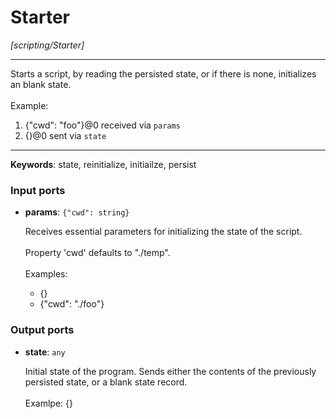 # Starter

_[scripting/Starter]_

---

Starts a script, by reading the persisted state, or if there is none, initializes an blank state.<br>
<br>
Example:<br>
1. {"cwd": "foo"}@0 received via `params`<br>
2. {}@0 sent via `state`<br>

---

__Keywords__: state, reinitialize, initiailze, persist

### Input ports

* __params__: ` {"cwd": string} `

    Receives essential parameters for initializing the state of the script.<br>
    <br>
    Property 'cwd' defaults to "./temp".<br>
    <br>
    Examples:<br>
    * {}<br>
    * {"cwd": "./foo"}<br>

### Output ports

* __state__: ` any `

    Initial state of the program. Sends either the contents of the previously persisted state, or a blank state record.<br>
    <br>
    Examlpe: {}<br>

